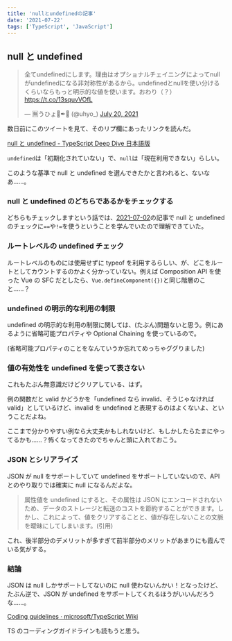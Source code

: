```yaml
---
title: 'nullとundefinedの記事'
date: '2021-07-22'
tags: ['TypeScript', 'JavaScript']
---
```


## null と undefined

<blockquote class="twitter-tweet" data-partner="tweetdeck"><p lang="ja" dir="ltr">全てundefinedにします。理由はオプショナルチェイニングによってnullがundefinedになる非対称性があるから。undefinedとnullを使い分けるくらいならもっと明示的な値を使います。おわり（？） <a href="https://t.co/13squvVOfL">https://t.co/13squvVOfL</a></p>&mdash; 🈚️うひょ🤪✒📘 (@uhyo_) <a href="https://twitter.com/uhyo_/status/1417309040502214690?ref_src=twsrc%5Etfw">July 20, 2021</a></blockquote>

数日前にこのツイートを見て、そのリプ欄にあったリンクを読んだ。

[null と undefined \- TypeScript Deep Dive 日本語版](https://typescript-jp.gitbook.io/deep-dive/recap/null-undefined)

`undefined`は「初期化されていない」で、`null`は「現在利用できない」らしい。

このような基準で null と undefined を選んできたかと言われると、ないなあ……。

### null と undefined のどちらであるかをチェックする

どちらもチェックしますという話では、[2021-07-02](/posts/2021-07-02/)の記事で null と undefined のチェックに`==`や`!=`を使うということを学んでいたので理解できていた。

### ルートレベルの undefined チェック

ルートレベルのものには使用せずに typeof を利用するらしい、が、どこをルートとしてカウントするのかよく分かっていない。例えば Composition API を使った Vue の SFC だとしたら、`Vue.defineComponent({})`と同じ階層のこと……？

### undefined の明示的な利用の制限

undefined の明示的な利用の制限に関しては、(たぶん)問題ないと思う。例にあるように省略可能プロパティや Optional Chaining を使っているので。

(省略可能プロパティのことをなんていうか忘れてめっちゃググりました)

### 値の有効性を undefined を使って表さない

これもたぶん無意識だけどクリアしている、はず。

例の関数だと valid かどうかを「undefined なら invalid、そうじゃなければ valid」としているけど、invalid を undefined と表現するのはよくないよ、ということだよね。

ここまで分かりやすい例なら大丈夫かもしれないけど、もしかしたらたまにやってるかも……？怖くなってきたのでちゃんと頭に入れておこう。

### JSON とシリアライズ

JSON が null をサポートしていて undefined をサポートしていないので、API とのやり取りでは確実に null になるんだよな。

> 属性値を undefined にすると、その属性は JSON にエンコードされないため、データのストレージと転送のコストを節約することができます。しかし、これによって、値をクリアすることと、値が存在しないことの文脈を曖昧にしてしまいます。(引用)

これ、後半部分のデメリットが多すぎて前半部分のメリットがあまりにも霞んでいる気がする。

### 結論

JSON は null しかサポートしてないのに null 使わないんかい！となったけど、たぶん逆で、JSON が undefined をサポートしてくれるほうがいいんだろうな……。

[Coding guidelines · microsoft/TypeScript Wiki](https://github.com/Microsoft/TypeScript/wiki/Coding-guidelines#null-and-undefined)

TS のコーディングガイドラインも読もうと思う。
